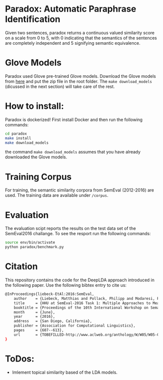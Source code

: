 # Paradox: Automatic Paraphrase Identification
Given two sentences, paradox returns a continuous valued similarity score
on a scale from 0 to 5, with 0 indicating that the semantics of the sentences are completely
independent and 5 signifying semantic equivalence.

# Glove Models
Paradox used Glove pre-trained Glove models. Download the Glove models from [here](http://nlp.stanford.edu/data/glove.6B.zip) and put the zip file in the root folder. The ```make download_models``` (dicussed in the next section) will take care of the rest. 

# How to install:
Paradox is dockerized! First install Docker and then run the following commands:
```bash
cd paradox
make install
make download_models
```
the command ```make download_models``` assumes that you have already downloaded the Glove models.


# Training Corpus
For training, the semantic similarity corpora from SemEval (2012-2016) are used. The training data
are available under ```/corpus```.


# Evaluation
The evaluation scipt reports the results on the test data set of the SemEval2016 challange. To see
the resport run the following commands:
```bash
source env/bin/activate
python paradox/benchmark.py
```

# Citation
This repository contains the code for the DeepLDA approach introduced in the following paper. Use the following bibtex entry to cite us:
``` bash
@InProceedings{liebeck-EtAl:2016:SemEval,
    author    = {Liebeck, Matthias and Pollack, Philipp and Modaresi, Pashutan and Conrad, Stefan},
    title     = {HHU at SemEval-2016 Task 1: Multiple Approaches to Measuring Semantic Textual Similarity},
    booktitle = {Proceedings of the 10th International Workshop on Semantic Evaluation (SemEval-2016)},
    month     = {June},
    year      = {2016},
    address   = {San Diego, California},
    publisher = {Association for Computational Linguistics},
    pages     = {607--613},
    url       = {TOBEFILLED-http://www.aclweb.org/anthology/W/W05/W05-0292}
}
```

# ToDos:
- Imlement topical similarity based of the LDA models.
